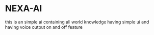 # NEXA-AI
this is an simple ai containing all world knowledge having simple ui and having voice output on and off feature
